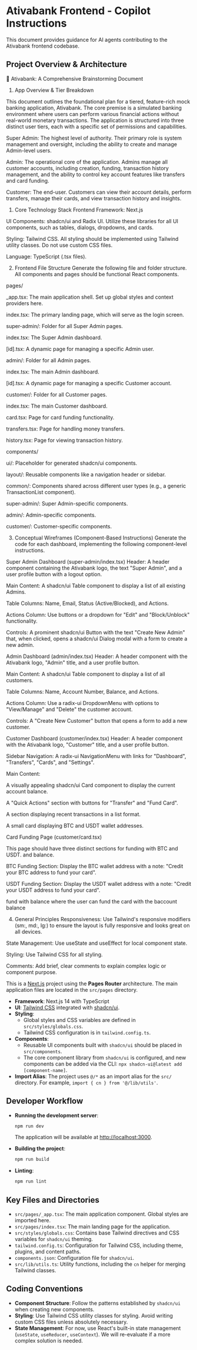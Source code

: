 # Ativabank Frontend - Copilot Instructions

This document provides guidance for AI agents contributing to the Ativabank frontend codebase.

## Project Overview & Architecture

🏦 Ativabank: A Comprehensive Brainstorming Document

1. App Overview & Tier Breakdown

This document outlines the foundational plan for a tiered, feature-rich mock banking application, Ativabank. The core premise is a simulated banking environment where users can perform various financial actions without real-world monetary transactions. The application is structured into three distinct user tiers, each with a specific set of permissions and capabilities.

Super Admin: The highest level of authority. Their primary role is system management and oversight, including the ability to create and manage Admin-level users.

Admin: The operational core of the application. Admins manage all customer accounts, including creation, funding, transaction history management, and the ability to control key account features like transfers and card funding.

Customer: The end-user. Customers can view their account details, perform transfers, manage their cards, and view transaction history and insights.

1. Core Technology Stack
Frontend Framework: Next.js

UI Components: shadcn/ui and Radix UI. Utilize these libraries for all UI components, such as tables, dialogs, dropdowns, and cards.

Styling: Tailwind CSS. All styling should be implemented using Tailwind utility classes. Do not use custom CSS files.

Language: TypeScript (.tsx files).

2. Frontend File Structure
Generate the following file and folder structure. All components and pages should be functional React components.

pages/

_app.tsx: The main application shell. Set up global styles and context providers here.

index.tsx: The primary landing page, which will serve as the login screen.

super-admin/: Folder for all Super Admin pages.

index.tsx: The Super Admin dashboard.

[id].tsx: A dynamic page for managing a specific Admin user.

admin/: Folder for all Admin pages.

index.tsx: The main Admin dashboard.

[id].tsx: A dynamic page for managing a specific Customer account.

customer/: Folder for all Customer pages.

index.tsx: The main Customer dashboard.

card.tsx: Page for card funding functionality.

transfers.tsx: Page for handling money transfers.

history.tsx: Page for viewing transaction history.

components/

ui/: Placeholder for generated shadcn/ui components.

layout/: Reusable components like a navigation header or sidebar.

common/: Components shared across different user types (e.g., a generic TransactionList component).

super-admin/: Super Admin-specific components.

admin/: Admin-specific components.

customer/: Customer-specific components.

3. Conceptual Wireframes (Component-Based Instructions)
Generate the code for each dashboard, implementing the following component-level instructions.

Super Admin Dashboard (super-admin/index.tsx)
Header: A header component containing the Ativabank logo, the text "Super Admin", and a user profile button with a logout option.

Main Content: A shadcn/ui Table component to display a list of all existing Admins.

Table Columns: Name, Email, Status (Active/Blocked), and Actions.

Actions Column: Use buttons or a dropdown for "Edit" and "Block/Unblock" functionality.

Controls: A prominent shadcn/ui Button with the text "Create New Admin" that, when clicked, opens a shadcn/ui Dialog modal with a form to create a new admin.

Admin Dashboard (admin/index.tsx)
Header: A header component with the Ativabank logo, "Admin" title, and a user profile button.

Main Content: A shadcn/ui Table component to display a list of all customers.

Table Columns: Name, Account Number, Balance, and Actions.

Actions Column: Use a radix-ui DropdownMenu with options to "View/Manage" and "Delete" the customer account.

Controls: A "Create New Customer" button that opens a form to add a new customer.

Customer Dashboard (customer/index.tsx)
Header: A header component with the Ativabank logo, "Customer" title, and a user profile button.

Sidebar Navigation: A radix-ui NavigationMenu with links for "Dashboard", "Transfers", "Cards", and "Settings".

Main Content:

A visually appealing shadcn/ui Card component to display the current account balance.

A "Quick Actions" section with buttons for "Transfer" and "Fund Card".

A section displaying recent transactions in a list format.

A small card displaying BTC and USDT wallet addresses.

Card Funding Page (customer/card.tsx)

This page should have three distinct sections for funding with BTC and USDT. and balance.

BTC Funding Section: Display the BTC wallet address with a note: "Credit your BTC address to fund your card".

USDT Funding Section: Display the USDT wallet address with a note: "Credit your USDT address to fund your card".

fund with balance where the user can fund the card with the baccount balance

4. General Principles
Responsiveness: Use Tailwind's responsive modifiers (sm:, md:, lg:) to ensure the layout is fully responsive and looks great on all devices.

State Management: Use useState and useEffect for local component state.

Styling: Use Tailwind CSS for all styling.

Comments: Add brief, clear comments to explain complex logic or component purpose.

This is a [Next.js](https://nextjs.org/) project using the **Pages Router** architecture. The main application files are located in the `src/pages` directory.

- **Framework**: Next.js 14 with TypeScript
- **UI**: [Tailwind CSS](https://tailwindcss.com/) integrated with [shadcn/ui](https://ui.shadcn.com/).
- **Styling**:
    - Global styles and CSS variables are defined in `src/styles/globals.css`.
    - Tailwind CSS configuration is in `tailwind.config.ts`.
- **Components**:
    - Reusable UI components built with `shadcn/ui` should be placed in `src/components`.
    - The core component library from `shadcn/ui` is configured, and new components can be added via the CLI: `npx shadcn-ui@latest add [component-name]`.
- **Import Alias**: The project uses `@/*` as an import alias for the `src/` directory. For example, `import { cn } from '@/lib/utils'`.

## Developer Workflow

- **Running the development server**:
  ```bash
  npm run dev
  ```
  The application will be available at [http://localhost:3000](http://localhost:3000).

- **Building the project**:
  ```bash
  npm run build
  ```

- **Linting**:
  ```bash
  npm run lint
  ```

## Key Files and Directories

- `src/pages/_app.tsx`: The main application component. Global styles are imported here.
- `src/pages/index.tsx`: The main landing page for the application.
- `src/styles/globals.css`: Contains base Tailwind directives and CSS variables for `shadcn/ui` theming.
- `tailwind.config.ts`: Configuration for Tailwind CSS, including theme, plugins, and content paths.
- `components.json`: Configuration file for `shadcn/ui`.
- `src/lib/utils.ts`: Utility functions, including the `cn` helper for merging Tailwind classes.

## Coding Conventions

- **Component Structure**: Follow the patterns established by `shadcn/ui` when creating new components.
- **Styling**: Use Tailwind CSS utility classes for styling. Avoid writing custom CSS files unless absolutely necessary.
- **State Management**: For now, use React's built-in state management (`useState`, `useReducer`, `useContext`). We will re-evaluate if a more complex solution is needed.
